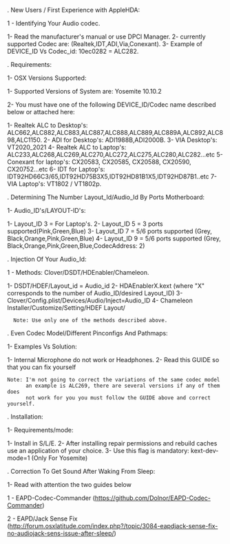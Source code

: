 . New Users / First Experience with AppleHDA:
 
1 - Identifying Your Audio codec.
   
  1- Read the manufacturer's manual or use DPCI Manager.
  2- currently supported Codec are: (Realtek,IDT,ADI,Via,Conexant).
  3- Example of DEVICE_ID Vs Codec_id: 10ec0282 = ALC282.
 
. Requirements:
 
1- OSX Versions Supported:
 
  1- Supported Versions of System are: Yosemite 10.10.2
                               
  2- You must have one of the following DEVICE_ID/Codec name described below or attached here:
 
  1- Realtek ALC to Desktop's: ALC662,ALC882,ALC883,ALC887,ALC888,ALC889,ALC889A,ALC892,ALC898,ALC1150.
    2- ADI for Desktop's: ADI1988B,ADI2000B.
    3- VIA Desktop's: VT2020_2021
    4- Realtek ALC to Laptop's: ALC233,ALC268,ALC269,ALC270,ALC272,ALC275,ALC280,ALC282...etc
    5- Conexant for laptop's: CX20583, CX20585, CX20588, CX20590, CX20752...etc
    6- IDT for Laptop's: IDT92HD66C3/65,IDT92HD75B3X5,IDT92HD81B1X5,IDT92HD87B1..etc
    7- VIA Laptop's: VT1802 / VT1802p.
 
 . Determining The Number Layout_Id/Audio_Id By Ports Motherboard:
 
1- Audio_ID's/LAYOUT-ID's:
    
  1- Layout_ID 3 = For Laptop's.
  2- Layout_ID 5 = 3 ports supported(Pink,Green,Blue)
  3- Layout_ID 7 = 5/6 ports supported (Grey, Black,Orange,Pink,Green,Blue)
  4- Layout_ID 9 = 5/6 ports supported (Grey, Black,Orange,Pink,Green,Blue,CodecAddress: 2)
 
. Injection Of Your Audio_Id:
 
1 - Methods: Clover/DSDT/HDEnabler/Chameleon.
 
  1- DSDT/HDEF/Layout_id = Audio_id
  2- HDAEnablerX.kext (where "X" corresponds to the number of Audio_ID/desired Layout_ID)
  3- Clover/Config.plist/Devices/Audio/Inject=Audio_ID
  4- Chameleon Installer/Customize/Setting/HDEF Layout/
                               
      Note: Use only one of the methods described above.
 
. Even Codec Model/Different Pinconfigs And Pathmaps:
 
1- Examples Vs Solution:
 
  1- Internal Microphone do not work or Headphones.
  2- Read this GUIDE so that you can fix yourself
                                   
    Note: I'm not going to correct the variations of the same codec model
          an example is ALC269, there are several versions if any of them does
          not work for you you must follow the GUIDE above and correct yourself.
 
. Installation:
 
1- Requirements/mode:
 
  1- Install in S/L/E.
  2- After installing repair permissions and rebuild caches use an application of your choice.
  3- Use this flag is mandatory: kext-dev-mode=1 (Only For Yosemite)
                    
. Correction To Get Sound After Waking From Sleep:
   
1- Read with attention the two guides below 
                
  1 - EAPD-Codec-Commander 
  (https://github.com/Dolnor/EAPD-Codec-Commander) 
  
  2 - EAPD/Jack Sense Fix 
  (http://forum.osxlatitude.com/index.php?/topic/3084-eapdjack-sense-fix-no-audiojack-sens-issue-after-sleep/)
